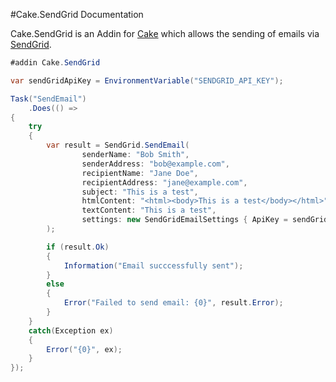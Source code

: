 #Cake.SendGrid Documentation

Cake.SendGrid is an Addin for [Cake](http://cakebuild.net/) which allows the sending of emails via [SendGrid](https://sendgrid.com).

```csharp
#addin Cake.SendGrid

var sendGridApiKey = EnvironmentVariable("SENDGRID_API_KEY");

Task("SendEmail")
    .Does(() =>
{
    try
    {
        var result = SendGrid.SendEmail(
                senderName: "Bob Smith", 
                senderAddress: "bob@example.com",
                recipientName: "Jane Doe",
                recipientAddress: "jane@example.com",
                subject: "This is a test",
                htmlContent: "<html><body>This is a test</body></html>",
                textContent: "This is a test",
                settings: new SendGridEmailSettings { ApiKey = sendGridApiKey }
        );

        if (result.Ok)
        {
            Information("Email succcessfully sent");
        }
        else
        {
            Error("Failed to send email: {0}", result.Error);
        }
    }
    catch(Exception ex)
    {
        Error("{0}", ex);
    }
});
```